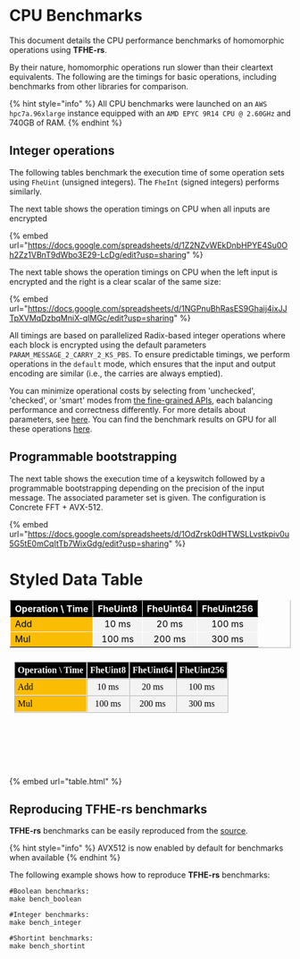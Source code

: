 # CPU Benchmarks

This document details the CPU performance benchmarks of homomorphic operations using **TFHE-rs**.

By their nature, homomorphic operations run slower than their cleartext equivalents. The following are the timings for basic operations, including benchmarks from other libraries for comparison.

{% hint style="info" %}
All CPU benchmarks were launched on an `AWS hpc7a.96xlarge` instance equipped with an `AMD EPYC 9R14 CPU @ 2.60GHz` and 740GB of RAM.
{% endhint %}

## Integer operations

The following tables benchmark the execution time of some operation sets using `FheUint` (unsigned integers). The `FheInt` (signed integers) performs similarly.

The next table shows the operation timings on CPU when all inputs are encrypted

{% embed url="https://docs.google.com/spreadsheets/d/1Z2NZvWEkDnbHPYE4Su0Oh2Zz1VBnT9dWbo3E29-LcDg/edit?usp=sharing" %}

The next table shows the operation timings on CPU when the left input is encrypted and the right is a clear scalar of the same size:

{% embed url="https://docs.google.com/spreadsheets/d/1NGPnuBhRasES9Ghaij4ixJJTpXVMqDzbqMniX-qIMGc/edit?usp=sharing" %}

All timings are based on parallelized Radix-based integer operations where each block is encrypted using the default parameters `PARAM_MESSAGE_2_CARRY_2_KS_PBS`. To ensure predictable timings, we perform operations in the `default` mode, which ensures that the input and output encoding are similar (i.e., the carries are always emptied).

You can minimize operational costs by selecting from 'unchecked', 'checked', or 'smart' modes from [the fine-grained APIs](../../references/fine-grained-apis/quick\_start.md), each balancing performance and correctness differently. For more details about parameters, see [here](../../references/fine-grained-apis/shortint/parameters.md). You can find the benchmark results on GPU for all these operations [here](../../guides/run\_on\_gpu.md#benchmarks).

## Programmable bootstrapping

The next table shows the execution time of a keyswitch followed by a programmable bootstrapping depending on the precision of the input message. The associated parameter set is given. The configuration is Concrete FFT + AVX-512.

{% embed url="https://docs.google.com/spreadsheets/d/1OdZrsk0dHTWSLLvstkpiv0u5G5tE0mCqItTb7WixGdg/edit?usp=sharing" %}

# Styled Data Table

<table border="1" cellspacing="0" cellpadding="5" style="border-color: white;">
    <thead>
        <tr style="background-color: black; color: white;">
            <th>Operation \ Time</th>
            <th>FheUint8</th>
            <th>FheUint64</th>
            <th>FheUint256</th>
        </tr>
    </thead>
    <tbody>
        <tr>
            <td style="background-color: #fbbc04; color: black; border-color: white;">Add</td>
            <td style="background-color: #f3f3f3; color: black; text-align: center; border-color: white;">10 ms</td>
            <td style="background-color: #f3f3f3; color: black; text-align: center; border-color: white;">20 ms</td>
            <td style="background-color: #f3f3f3; color: black; text-align: center; border-color: white;">100 ms</td>
        </tr>
        <tr>
            <td style="background-color: #fbbc04; color: black; border-color: white;">Mul</td>
            <td style="background-color: #f3f3f3; color: black; text-align: center; border-color: white;">100 ms</td>
            <td style="background-color: #f3f3f3; color: black; text-align: center; border-color: white;">200 ms</td>
            <td style="background-color: #f3f3f3; color: black; text-align: center; border-color: white;">300 ms</td>
        </tr>
    </tbody>
</table>

<iframe srcdoc='<table border="1" cellspacing="0" cellpadding="5" style="border-color: white;">
    <thead>
        <tr style="background-color: black; color: white;">
            <th>Operation \ Time</th>
            <th>FheUint8</th>
            <th>FheUint64</th>
            <th>FheUint256</th>
        </tr>
    </thead>
    <tbody>
        <tr>
            <td style="background-color: #fbbc04; color: black; border-color: white;">Add</td>
            <td style="background-color: #f3f3f3; color: black; text-align: center; border-color: white;">10 ms</td>
            <td style="background-color: #f3f3f3; color: black; text-align: center; border-color: white;">20 ms</td>
            <td style="background-color: #f3f3f3; color: black; text-align: center; border-color: white;">100 ms</td>
        </tr>
        <tr>
            <td style="background-color: #fbbc04; color: black; border-color: white;">Mul</td>
            <td style="background-color: #f3f3f3; color: black; text-align: center; border-color: white;">100 ms</td>
            <td style="background-color: #f3f3f3; color: black; text-align: center; border-color: white;">200 ms</td>
            <td style="background-color: #f3f3f3; color: black; text-align: center; border-color: white;">300 ms</td>
        </tr>
    </tbody>
</table>' style="height:200px;width:100%;border:none;overflow:hidden;" name="test">You need a Frames Capable browser to view this content.</iframe> 

{% embed url="table.html" %}

## Reproducing TFHE-rs benchmarks

**TFHE-rs** benchmarks can be easily reproduced from the [source](https://github.com/zama-ai/tfhe-rs).

{% hint style="info" %}
AVX512 is now enabled by default for benchmarks when available
{% endhint %}

The following example shows how to reproduce **TFHE-rs** benchmarks:

```shell
#Boolean benchmarks:
make bench_boolean

#Integer benchmarks:
make bench_integer

#Shortint benchmarks:
make bench_shortint
```
